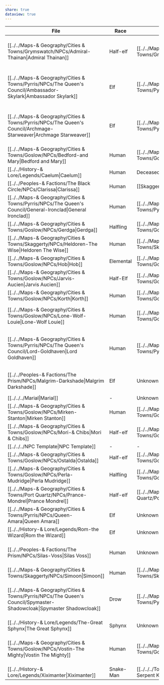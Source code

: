 ```yaml
---
share: true
dataview: true
---
```

| File                                                                                                                | Race      | Location                                                                            | Faction                                                                                                         |
| ------------------------------------------------------------------------------------------------------------------- | --------- | ----------------------------------------------------------------------------------- | --------------------------------------------------------------------------------------------------------------- |
| [[../../Maps-& Geography/Cities & Towns/Grymswatch/NPCs/Admiral-Thainan\|Admiral Thainan]]                             | Half-elf  | [[../../Maps-& Geography/Cities & Towns/Grymswatch/Grymswatch\|Grymswatch]]            | [[../../Peoples-& Factions/The Aegis Legion/The-Aegis Legion\|The Aegis Legion]]                                   |
| [[../../Maps-& Geography/Cities & Towns/Pyrris/NPCs/The Queen's Council/Ambassador-Skylark\|Ambassador Skylark]]       | Elf       | [[../../Maps-& Geography/Cities & Towns/Pyrris/Pyrris\|Pyrris]]                        | [[../../Maps-& Geography/Cities & Towns/Pyrris/NPCs/The Queen's Council/The-Queen's Council\|The Queen's Council]] |
| [[../../Maps-& Geography/Cities & Towns/Pyrris/NPCs/The Queen's Council/Archmage-Starweaver\|Archmage Starweaver]]     | Elf       | [[../../Maps-& Geography/Cities & Towns/Pyrris/Pyrris\|Pyrris]]                        | [[../../Maps-& Geography/Cities & Towns/Pyrris/NPCs/The Queen's Council/The-Queen's Council\|The Queen's Council]] |
| [[../../Maps-& Geography/Cities & Towns/Goslow/NPCs/Bedford-and Mary\|Bedford and Mary]]                               | Human     | [[../../Maps-& Geography/Cities & Towns/Goslow/Goslow\|Goslow]]                        | \-                                                                                                              |
| [[../../History-& Lore/Legends/Caelum\|Caelum]]                                                                        | Human     | Deceased                                                                            | \-                                                                                                              |
| [[../../Peoples-& Factions/The Black Circle/NPCs/Clarissa\|Clarissa]]                                                  | Human     | [[Skaggerty|Skaggerty]] (Region)                                                              | [[../../Peoples-& Factions/The Black Circle/The-Black Circle\|The Black Circle]]                                   |
| [[../../Maps-& Geography/Cities & Towns/Pyrris/NPCs/The Queen's Council/General-Ironclad\|General Ironclad]]           | Human     | [[../../Maps-& Geography/Cities & Towns/Pyrris/Pyrris\|Pyrris]]                        | [[The Queen's Council|The Queen's Council]], [[The Aegis Legion|The Aegis Legion]]                                                                   |
| [[../../Maps-& Geography/Cities & Towns/Goslow/NPCs/Gerdga\|Gerdga]]                                                   | Halfling  | [[../../Maps-& Geography/Cities & Towns/Goslow/Goslow\|Goslow]]                        | \-                                                                                                              |
| [[../../Maps-& Geography/Cities & Towns/Skaggerty/NPCs/Heldoren-The Wise\|Heldoren The Wise]]                          | Human     | [[../../Maps-& Geography/Cities & Towns/Skaggerty/Skaggerty\|Skaggerty]]               | \-                                                                                                              |
| [[../../Maps-& Geography/Cities & Towns/Goslow/NPCs/Hob\|Hob]]                                                         | Elemental | [[../../Maps-& Geography/Cities & Towns/Goslow/Goslow\|Goslow]]                        | \-                                                                                                              |
| [[../../Maps-& Geography/Cities & Towns/Goslow/NPCs/Jarvis-Aucien\|Jarvis Aucien]]                                     | Half-Elf  | [[../../Maps-& Geography/Cities & Towns/Goslow/Goslow\|Goslow]]                        | \-                                                                                                              |
| [[../../Maps-& Geography/Cities & Towns/Goslow/NPCs/Korth\|Korth]]                                                     | Human     | [[../../Maps-& Geography/Cities & Towns/Goslow/Goslow\|Goslow]]                        | \-                                                                                                              |
| [[../../Maps-& Geography/Cities & Towns/Goslow/NPCs/Lone-Wolf-Louie\|Lone-Wolf Louie]]                                 | Human     | [[../../Maps-& Geography/Cities & Towns/Goslow/Goslow\|Goslow]]                        | [[../../Peoples-& Factions/Gambler's Guild/Gambler's-Guild\|Gambler's Guild]]                                      |
| [[../../Maps-& Geography/Cities & Towns/Pyrris/NPCs/The Queen's Council/Lord-Goldhaven\|Lord Goldhaven]]               | Human     | [[../../Maps-& Geography/Cities & Towns/Pyrris/Pyrris\|Pyrris]]                        | [[../../Maps-& Geography/Cities & Towns/Pyrris/NPCs/The Queen's Council/The-Queen's Council\|The Queen's Council]] |
| [[../../Peoples-& Factions/The Prism/NPCs/Malgrim-Darkshade\|Malgrim Darkshade]]                                       | Elf       | Unknown                                                                             | [[../../Peoples-& Factions/The Prism/The-Prism\|The Prism]]                                                        |
| [[../../../Marial\|Marial]]                                                                        | \-        | Unknown                                                                             | \-                                                                                                              |
| [[../../Maps-& Geography/Cities & Towns/Goslow/NPCs/Mirken-Stanton\|Mirken Stanton]]                                   | Human     | [[../../Maps-& Geography/Cities & Towns/Goslow/Goslow\|Goslow]]                        | \-                                                                                                              |
| [[../../Maps-& Geography/Cities & Towns/Goslow/NPCs/Mori-& Chibs\|Mori & Chibs]]                                       | Half-elf  | [[../../Maps-& Geography/Cities & Towns/Goslow/Goslow\|Goslow]]                        | \-                                                                                                              |
| [[../../../NPC Template\|NPC Template]]                                                          | \-        | \-                                                                                  | \-                                                                                                              |
| [[../../Maps-& Geography/Cities & Towns/Goslow/NPCs/Ostalda\|Ostalda]]                                                 | Half-elf  | [[../../Maps-& Geography/Cities & Towns/Goslow/Goslow\|Goslow]]                        | \-                                                                                                              |
| [[../../Maps-& Geography/Cities & Towns/Goslow/NPCs/Perla-Mudridge\|Perla Mudridge]]                                   | Halfling  | [[../../Maps-& Geography/Cities & Towns/Goslow/Goslow\|Goslow]]                        | \-                                                                                                              |
| [[../../Maps-& Geography/Cities & Towns/Port Quartz/NPCs/Prance-Mondrel\|Prance Mondrel]]                              | Half-elf  | [[../../Maps-& Geography/Cities & Towns/Port Quartz/Port-Quartz\|Port Quartz]]         | \-                                                                                                              |
| [[../../Maps-& Geography/Cities & Towns/Pyrris/NPCs/Queen-Amara\|Queen Amara]]                                         | Elf       | Unknown                                                                             | \-                                                                                                              |
| [[../../History-& Lore/Legends/Rom-the Wizard\|Rom the Wizard]]                                                        | Elf       | Unknown                                                                             | \-                                                                                                              |
| [[../../Peoples-& Factions/The Prism/NPCs/Silas-Voss\|Silas Voss]]                                                     | Human     | Unknown                                                                             | [[../../Peoples-& Factions/The Prism/The-Prism\|The Prism]]                                                        |
| [[../../Maps-& Geography/Cities & Towns/Skaggerty/NPCs/Simoon\|Simoon]]                                                | Human     | [[../../Maps-& Geography/Cities & Towns/Skaggerty/Skaggerty\|Skaggerty]]               | \-                                                                                                              |
| [[../../Maps-& Geography/Cities & Towns/Pyrris/NPCs/The Queen's Council/Spymaster-Shadowcloak\|Spymaster Shadowcloak]] | Drow      | [[../../Maps-& Geography/Cities & Towns/Pyrris/Pyrris\|Pyrris]]                        | [[../../Maps-& Geography/Cities & Towns/Pyrris/NPCs/The Queen's Council/The-Queen's Council\|The Queen's Council]] |
| [[../../History-& Lore/Legends/The-Great Sphynx\|The Great Sphynx]]                                                    | Sphynx    | Unknown                                                                             | \-                                                                                                              |
| [[../../Maps-& Geography/Cities & Towns/Goslow/NPCs/Vostin-The Mighty\|Vostin The Mighty]]                             | Human     | [[../../Maps-& Geography/Cities & Towns/Goslow/Goslow\|Goslow]]                        | [[../../Peoples-& Factions/The Aegis Legion/The-Aegis Legion\|The Aegis Legion]]                                   |
| [[../../History-& Lore/Legends/Xiximanter\|Xiximanter]]                                                                | Snake-Man | [[../../../Tomb of The Serpent King\|Tomb of The Serpent King]] | \-                                                                                                              |

